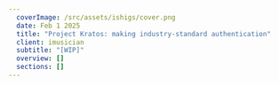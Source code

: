 ```yaml
---
  coverImage: /src/assets/ishigs/cover.png
  date: Feb 1 2025
  title: "Project Kratos: making industry-standard authentication"
  client: imusician
  subtitle: "[WIP]"
  overview: []
  sections: []
---
```

